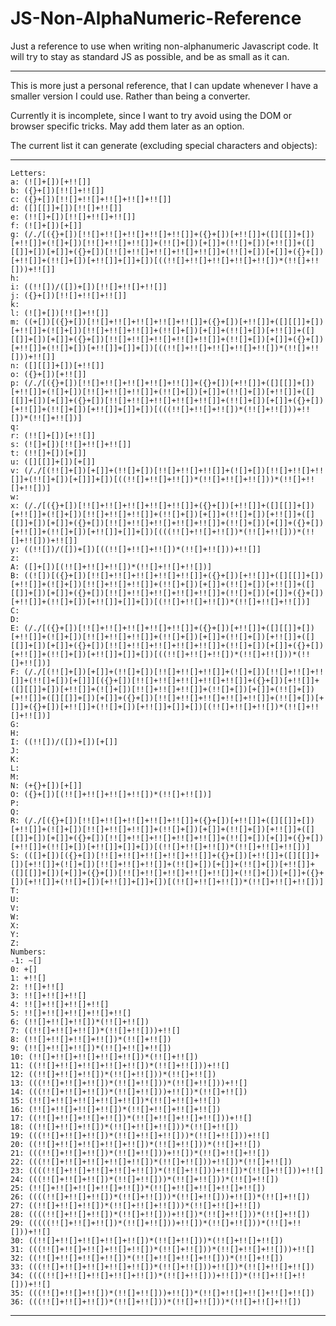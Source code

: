 JS-Non-AlphaNumeric-Reference
=============================

Just a reference to use when writing non-alphanumeric Javascript code. It will try to stay as standard JS as possible, and be as small as it can.

- - -

This is more just a personal reference, that I can update whenever I have a smaller version I could use. Rather than being a converter.

Currently it is incomplete, since I want to try avoid using the DOM or browser specific tricks. May add them later as an option.

The current list it can generate (excluding special characters and objects):

---
	Letters: 
	a: (![]+[])[+!![]]
	b: ({}+[])[!![]+!![]]
	c: ({}+[])[!![]+!![]+!![]+!![]+!![]]
	d: ([][[]]+[])[!![]+!![]]
	e: (!![]+[])[!![]+!![]+!![]]
	f: (![]+[])[+[]]
	g: (/./[({}+[])[!![]+!![]+!![]+!![]+!![]]+({}+[])[+!![]]+([][[]]+[])[+!![]]+(![]+[])[!![]+!![]+!![]]+(!![]+[])[+[]]+(!![]+[])[+!![]]+([][[]]+[])[+[]]+({}+[])[!![]+!![]+!![]+!![]+!![]]+(!![]+[])[+[]]+({}+[])[+!![]]+(!![]+[])[+!![]]+[]]+[])[((!![]+!![]+!![]+!![]+!![])*(!![]+!![]))+!![]]
	h: 
	i: ((!![])/([])+[])[!![]+!![]+!![]]
	j: ({}+[])[!![]+!![]+!![]]
	k: 
	l: (![]+[])[!![]+!![]]
	m: ((+[])[({}+[])[!![]+!![]+!![]+!![]+!![]]+({}+[])[+!![]]+([][[]]+[])[+!![]]+(![]+[])[!![]+!![]+!![]]+(!![]+[])[+[]]+(!![]+[])[+!![]]+([][[]]+[])[+[]]+({}+[])[!![]+!![]+!![]+!![]+!![]]+(!![]+[])[+[]]+({}+[])[+!![]]+(!![]+[])[+!![]]+[]]+[])[((!![]+!![]+!![]+!![]+!![])*(!![]+!![]))+!![]]
	n: ([][[]]+[])[+!![]]
	o: ({}+[])[+!![]]
	p: (/./[({}+[])[!![]+!![]+!![]+!![]+!![]]+({}+[])[+!![]]+([][[]]+[])[+!![]]+(![]+[])[!![]+!![]+!![]]+(!![]+[])[+[]]+(!![]+[])[+!![]]+([][[]]+[])[+[]]+({}+[])[!![]+!![]+!![]+!![]+!![]]+(!![]+[])[+[]]+({}+[])[+!![]]+(!![]+[])[+!![]]+[]]+[])[(((!![]+!![]+!![])*(!![]+!![]))+!![])*(!![]+!![])]
	q: 
	r: (!![]+[])[+!![]]
	s: (![]+[])[!![]+!![]+!![]]
	t: (!![]+[])[+[]]
	u: ([][[]]+[])[+[]]
	v: (/./[(!![]+[])[+[]]+(!![]+[])[!![]+!![]+!![]]+(![]+[])[!![]+!![]+!![]]+(!![]+[])[+[]]]+[])[((!![]+!![]+!![])*(!![]+!![]+!![]))*(!![]+!![]+!![])]
	w: 
	x: (/./[({}+[])[!![]+!![]+!![]+!![]+!![]]+({}+[])[+!![]]+([][[]]+[])[+!![]]+(![]+[])[!![]+!![]+!![]]+(!![]+[])[+[]]+(!![]+[])[+!![]]+([][[]]+[])[+[]]+({}+[])[!![]+!![]+!![]+!![]+!![]]+(!![]+[])[+[]]+({}+[])[+!![]]+(!![]+[])[+!![]]+[]]+[])[(((!![]+!![]+!![])*(!![]+!![]))*(!![]+!![]))+!![]]
	y: ((!![])/([])+[])[((!![]+!![]+!![])*(!![]+!![]))+!![]]
	z: 
	A: ([]+[])[(!![]+!![]+!![])*(!![]+!![]+!![])]
	B: ((![])[({}+[])[!![]+!![]+!![]+!![]+!![]]+({}+[])[+!![]]+([][[]]+[])[+!![]]+(![]+[])[!![]+!![]+!![]]+(!![]+[])[+[]]+(!![]+[])[+!![]]+([][[]]+[])[+[]]+({}+[])[!![]+!![]+!![]+!![]+!![]]+(!![]+[])[+[]]+({}+[])[+!![]]+(!![]+[])[+!![]]+[]]+[])[(!![]+!![]+!![])*(!![]+!![]+!![])]
	C: 
	D: 
	E: (/./[({}+[])[!![]+!![]+!![]+!![]+!![]]+({}+[])[+!![]]+([][[]]+[])[+!![]]+(![]+[])[!![]+!![]+!![]]+(!![]+[])[+[]]+(!![]+[])[+!![]]+([][[]]+[])[+[]]+({}+[])[!![]+!![]+!![]+!![]+!![]]+(!![]+[])[+[]]+({}+[])[+!![]]+(!![]+[])[+!![]]+[]]+[])[((!![]+!![]+!![])*(!![]+!![]))*(!![]+!![])]
	F: (/./[(!![]+[])[+[]]+(!![]+[])[!![]+!![]+!![]]+(![]+[])[!![]+!![]+!![]]+(!![]+[])[+[]]][({}+[])[!![]+!![]+!![]+!![]+!![]]+({}+[])[+!![]]+([][[]]+[])[+!![]]+(![]+[])[!![]+!![]+!![]]+(!![]+[])[+[]]+(!![]+[])[+!![]]+([][[]]+[])[+[]]+({}+[])[!![]+!![]+!![]+!![]+!![]]+(!![]+[])[+[]]+({}+[])[+!![]]+(!![]+[])[+!![]]+[]]+[])[(!![]+!![]+!![])*(!![]+!![]+!![])]
	G: 
	H: 
	I: ((!![])/([])+[])[+[]]
	J: 
	K: 
	L: 
	M: 
	N: (+{}+[])[+[]]
	O: ({}+[])[(!![]+!![]+!![]+!![])*(!![]+!![])]
	P: 
	Q: 
	R: (/./[({}+[])[!![]+!![]+!![]+!![]+!![]]+({}+[])[+!![]]+([][[]]+[])[+!![]]+(![]+[])[!![]+!![]+!![]]+(!![]+[])[+[]]+(!![]+[])[+!![]]+([][[]]+[])[+[]]+({}+[])[!![]+!![]+!![]+!![]+!![]]+(!![]+[])[+[]]+({}+[])[+!![]]+(!![]+[])[+!![]]+[]]+[])[(!![]+!![]+!![])*(!![]+!![]+!![])]
	S: (([]+[])[({}+[])[!![]+!![]+!![]+!![]+!![]]+({}+[])[+!![]]+([][[]]+[])[+!![]]+(![]+[])[!![]+!![]+!![]]+(!![]+[])[+[]]+(!![]+[])[+!![]]+([][[]]+[])[+[]]+({}+[])[!![]+!![]+!![]+!![]+!![]]+(!![]+[])[+[]]+({}+[])[+!![]]+(!![]+[])[+!![]]+[]]+[])[(!![]+!![]+!![])*(!![]+!![]+!![])]
	T: 
	U: 
	V: 
	W: 
	X: 
	Y: 
	Z: 
	Numbers: 
	-1: ~[]
	0: +[]
	1: +!![]
	2: !![]+!![]
	3: !![]+!![]+!![]
	4: !![]+!![]+!![]+!![]
	5: !![]+!![]+!![]+!![]+!![]
	6: (!![]+!![]+!![])*(!![]+!![])
	7: ((!![]+!![]+!![])*(!![]+!![]))+!![]
	8: (!![]+!![]+!![]+!![])*(!![]+!![])
	9: (!![]+!![]+!![])*(!![]+!![]+!![])
	10: (!![]+!![]+!![]+!![]+!![])*(!![]+!![])
	11: ((!![]+!![]+!![]+!![]+!![])*(!![]+!![]))+!![]
	12: ((!![]+!![]+!![])*(!![]+!![]))*(!![]+!![])
	13: (((!![]+!![]+!![])*(!![]+!![]))*(!![]+!![]))+!![]
	14: (((!![]+!![]+!![])*(!![]+!![]))+!![])*(!![]+!![])
	15: (!![]+!![]+!![]+!![]+!![])*(!![]+!![]+!![])
	16: (!![]+!![]+!![]+!![])*(!![]+!![]+!![]+!![])
	17: ((!![]+!![]+!![]+!![])*(!![]+!![]+!![]+!![]))+!![]
	18: ((!![]+!![]+!![])*(!![]+!![]+!![]))*(!![]+!![])
	19: (((!![]+!![]+!![])*(!![]+!![]+!![]))*(!![]+!![]))+!![]
	20: ((!![]+!![]+!![]+!![]+!![])*(!![]+!![]))*(!![]+!![])
	21: (((!![]+!![]+!![])*(!![]+!![]))+!![])*(!![]+!![]+!![])
	22: (((!![]+!![]+!![]+!![]+!![])*(!![]+!![]))+!![])*(!![]+!![])
	23: ((((!![]+!![]+!![]+!![]+!![])*(!![]+!![]))+!![])*(!![]+!![]))+!![]
	24: (((!![]+!![]+!![])*(!![]+!![]))*(!![]+!![]))*(!![]+!![])
	25: (!![]+!![]+!![]+!![]+!![])*(!![]+!![]+!![]+!![]+!![])
	26: ((((!![]+!![]+!![])*(!![]+!![]))*(!![]+!![]))+!![])*(!![]+!![])
	27: ((!![]+!![]+!![])*(!![]+!![]+!![]))*(!![]+!![]+!![])
	28: ((((!![]+!![]+!![])*(!![]+!![]))+!![])*(!![]+!![]))*(!![]+!![])
	29: (((((!![]+!![]+!![])*(!![]+!![]))+!![])*(!![]+!![]))*(!![]+!![]))+!![]
	30: ((!![]+!![]+!![]+!![]+!![])*(!![]+!![]))*(!![]+!![]+!![])
	31: (((!![]+!![]+!![]+!![]+!![])*(!![]+!![]))*(!![]+!![]+!![]))+!![]
	32: ((!![]+!![]+!![]+!![])*(!![]+!![]+!![]+!![]))*(!![]+!![])
	33: (((!![]+!![]+!![]+!![]+!![])*(!![]+!![]))+!![])*(!![]+!![]+!![])
	34: ((((!![]+!![]+!![]+!![]+!![])*(!![]+!![]))+!![])*(!![]+!![]+!![]))+!![]
	35: (((!![]+!![]+!![])*(!![]+!![]))+!![])*(!![]+!![]+!![]+!![]+!![])
	36: (((!![]+!![]+!![])*(!![]+!![]))*(!![]+!![]))*(!![]+!![]+!![])
---